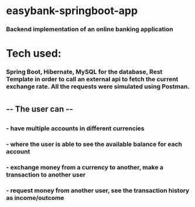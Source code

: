 # easybank-springboot-app
### Backend implementation of an online banking application
#
# Tech used:
### Spring Boot, Hibernate, MySQL for the database, Rest Template in order to call an external api to fetch the current exchange rate. All the requests were simulated using Postman.
#

## -- The user can -- 
##
### - have multiple accounts in different currencies
### - where the user is able to see the available balance for each account
### - exchange money from a currency to another, make a transaction to another user
### - request money from another user, see the transaction history as income/outcome

